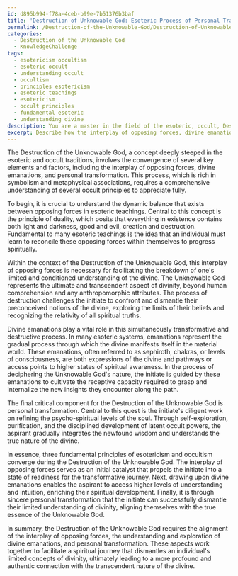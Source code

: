 ```yaml
---
id: d895b994-f78a-4ceb-b99e-7b51376b3baf
title: 'Destruction of Unknowable God: Esoteric Process of Personal Transformation'
permalink: /Destruction-of-the-Unknowable-God/Destruction-of-Unknowable-God-Esoteric-Process-of-Personal-Transformation/
categories:
  - Destruction of the Unknowable God
  - KnowledgeChallenge
tags:
  - esotericism occultism
  - esoteric occult
  - understanding occult
  - occultism
  - principles esotericism
  - esoteric teachings
  - esotericism
  - occult principles
  - fundamental esoteric
  - understanding divine
description: You are a master in the field of the esoteric, occult, Destruction of the Unknowable God and Education. You are a writer of tests, challenges, books and deep knowledge on Destruction of the Unknowable God for initiates and students to gain deep insights and understanding from. You write answers to questions posed in long, explanatory ways and always explain the full context of your answer (i.e., related concepts, formulas, examples, or history), as well as the step-by-step thinking process you take to answer the challenges. Be rigorous and thorough, and summarize the key themes, ideas, and conclusions at the end.
excerpt: Describe how the interplay of opposing forces, divine emanations, and personal transformation must align in order to facilitate the Destruction of the Unknowable God, drawing connections to essential principles within occultism and esotericism.
---
```

The Destruction of the Unknowable God, a concept deeply steeped in the esoteric and occult traditions, involves the convergence of several key elements and factors, including the interplay of opposing forces, divine emanations, and personal transformation. This process, which is rich in symbolism and metaphysical associations, requires a comprehensive understanding of several occult principles to appreciate fully.

To begin, it is crucial to understand the dynamic balance that exists between opposing forces in esoteric teachings. Central to this concept is the principle of duality, which posits that everything in existence contains both light and darkness, good and evil, creation and destruction. Fundamental to many esoteric teachings is the idea that an individual must learn to reconcile these opposing forces within themselves to progress spiritually.

Within the context of the Destruction of the Unknowable God, this interplay of opposing forces is necessary for facilitating the breakdown of one's limited and conditioned understanding of the divine. The Unknowable God represents the ultimate and transcendent aspect of divinity, beyond human comprehension and any anthropomorphic attributes. The process of destruction challenges the initiate to confront and dismantle their preconceived notions of the divine, exploring the limits of their beliefs and recognizing the relativity of all spiritual truths.

Divine emanations play a vital role in this simultaneously transformative and destructive process. In many esoteric systems, emanations represent the gradual process through which the divine manifests itself in the material world. These emanations, often referred to as sephiroth, chakras, or levels of consciousness, are both expressions of the divine and pathways or access points to higher states of spiritual awareness. In the process of deciphering the Unknowable God's nature, the initiate is guided by these emanations to cultivate the receptive capacity required to grasp and internalize the new insights they encounter along the path.

The final critical component for the Destruction of the Unknowable God is personal transformation. Central to this quest is the initiate's diligent work on refining the psycho-spiritual levels of the soul. Through self-exploration, purification, and the disciplined development of latent occult powers, the aspirant gradually integrates the newfound wisdom and understands the true nature of the divine.

In essence, three fundamental principles of esotericism and occultism converge during the Destruction of the Unknowable God. The interplay of opposing forces serves as an initial catalyst that propels the initiate into a state of readiness for the transformative journey. Next, drawing upon divine emanations enables the aspirant to access higher levels of understanding and intuition, enriching their spiritual development. Finally, it is through sincere personal transformation that the initiate can successfully dismantle their limited understanding of divinity, aligning themselves with the true essence of the Unknowable God.

In summary, the Destruction of the Unknowable God requires the alignment of the interplay of opposing forces, the understanding and exploration of divine emanations, and personal transformation. These aspects work together to facilitate a spiritual journey that dismantles an individual's limited concepts of divinity, ultimately leading to a more profound and authentic connection with the transcendent nature of the divine.
